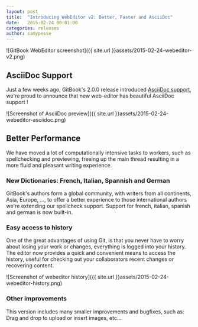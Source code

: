 ```yaml
---
layout: post
title:  "Introducing WebEditor v2: Better, Faster and AsciiDoc"
date:   2015-02-24 00:01:00
categories: releases
author: samypesse
---
```



<!-- more -->

![GitBook WebEditor screenshot]({{ site.url }}assets/2015-02-24-webeditor-v2.png)

## AsciiDoc Support

Just a few weeks ago, GitBook's 2.0.0 release introduced [AsciiDoc support](https://www.gitbook.com/blog/releases/version-2-0-0), we're proud to announce that new web-editor has beautiful AsciiDoc support !

![Screenshot of AsciiDoc preview]({{ site.url }}assets/2015-02-24-webeditor-asciidoc.png)

## Better Performance

We have moved a lot of computationally intensive tasks to workers, such as spellchecking and previewing, freeing up the main thread resulting in a more fluid and pleasant writing experience.

### New Dictionaries: French, Italian, Spannish and German

GitBook's authors form a global community, with writers from all continents, Asia, Europe, ..., to offer a better experience to those international authors we're extending our spellcheck support. Support for french, italian, spanish and german is now built-in.

### Easy access to history

One of the great advantages of using Git, is that you never have to worry about losing your work or changes, everything is logged into your history. The editor now provides a quick and convenient means to access the history, useful for checking out your collaborators recent changes or recovering content.

![Screenshot of webeditor history]({{ site.url }}assets/2015-02-24-webeditor-history.png)

### Other improvements

This version includes many smaller improvements and bugfixes, such as: Drag and drop to upload or insert images, etc...
